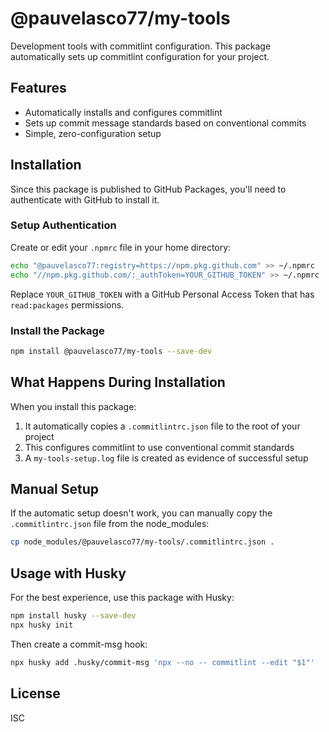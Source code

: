 # @pauvelasco77/my-tools

Development tools with commitlint configuration. This package automatically sets up commitlint configuration for your project.

## Features

- Automatically installs and configures commitlint
- Sets up commit message standards based on conventional commits
- Simple, zero-configuration setup

## Installation

Since this package is published to GitHub Packages, you'll need to authenticate with GitHub to install it.

### Setup Authentication

Create or edit your `.npmrc` file in your home directory:

```bash
echo "@pauvelasco77:registry=https://npm.pkg.github.com" >> ~/.npmrc
echo "//npm.pkg.github.com/:_authToken=YOUR_GITHUB_TOKEN" >> ~/.npmrc
```

Replace `YOUR_GITHUB_TOKEN` with a GitHub Personal Access Token that has `read:packages` permissions.

### Install the Package

```bash
npm install @pauvelasco77/my-tools --save-dev
```

## What Happens During Installation

When you install this package:

1. It automatically copies a `.commitlintrc.json` file to the root of your project
2. This configures commitlint to use conventional commit standards
3. A `my-tools-setup.log` file is created as evidence of successful setup

## Manual Setup

If the automatic setup doesn't work, you can manually copy the `.commitlintrc.json` file from the node_modules:

```bash
cp node_modules/@pauvelasco77/my-tools/.commitlintrc.json .
```

## Usage with Husky

For the best experience, use this package with Husky:

```bash
npm install husky --save-dev
npx husky init
```

Then create a commit-msg hook:

```bash
npx husky add .husky/commit-msg 'npx --no -- commitlint --edit "$1"'
```

## License

ISC

